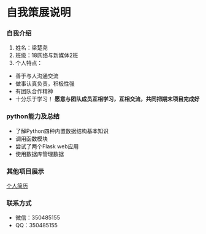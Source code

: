 # 自我策展说明

### 自我介绍
1. 姓名：梁楚尧
2. 班级：18网络与新媒体2班
3. 个人特点：
* 善于与人沟通交流
* 做事认真负责，积极性强
* 有团队合作精神
* 十分乐于学习！
**愿意与团队成员互相学习，互相交流，共同把期末项目完成好**

### python能力及总结
* 了解Python四种内置数据结构基本知识
* 调用函数模块
* 尝试了两个Flask web应用
* 使用数据库管理数据

### 其他项目展示
[个人简历](http://liangchuyao.gitee.io/resume/)

### 联系方式
* 微信：350485155
* QQ：350485155
